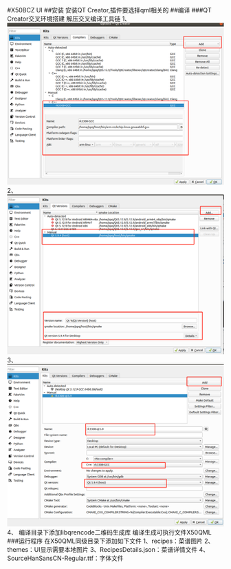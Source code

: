 #X50BCZ UI
##安装
安装QT Creator,插件要选择qml相关的
##编译
###QT Creator交叉环境搭建
解压交叉编译工具链
1、
![qtgcc](qtgcc.png)
2、
![qtversion](qtversion.png)
3、
![qtkit](qtkit.png)
4、
编译目录下添加libqrencode二维码生成库
编译生成可执行文件X50QML
###运行程序
在X50QML同级目录下添加如下文件
1、recipes：菜谱图片
2、themes：UI显示需要本地图片
3、RecipesDetails.json：菜谱详情文件
4、SourceHanSansCN-Regular.ttf：字体文件